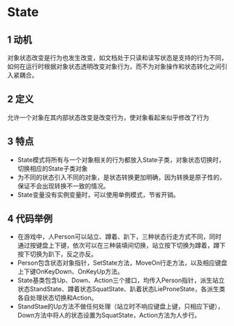 # State
## 1 动机
对象状态改变是行为也发生改变，如文档处于只读和读写状态是支持的行为不同，如何在运行时根据对象状态透明改变对象行为，而不为对象操作和状态转化之间引入紧耦合。
## 2 定义
允许一个对象在其内部状态改变是改变行为，使对象看起来似乎修改了行为
## 3 特点
- State模式将所有与一个对象相关的行为都放入State子类，对象状态切换时，切换相应的State子类对象
- 为不同的状态引入不同的对象，是状态转换更加明确，因为转换是原子性的，保证不会出现转换不一致的情况。
- State变量没有实例变量时，可以使用单例模式，节省开销。
## 4 代码举例
- 在游戏中，人Person可以站立、蹲着、趴下，三种状态行走方式不同，同时通过按键盘上下键，依次可以在三种装填间切换，站立按下切换为蹲着，蹲下按下切换为趴下，反之亦反。
- Person包含状态对象指针，SetState方法，MoveOn行走方法，以及相应键盘上下键OnKeyDown、OnKeyUp方法。
- State基类包含Up、Down、Action三个接口，均传入Person指针，派生站立状态StandState、蹲着状态SquatState、趴着状态LieProneState，各派生类各自处理状态切换和Action。
- StandStae的Up方法不做任何处理（站立时不响应键盘上键，只相应下键），Down方法中将人的状态设置为SquatState，Action方法为人步行。